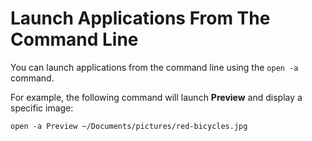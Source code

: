 # Launch Applications From The Command Line

You can launch applications from the command line using the `open -a` command.

For example, the following command will launch __Preview__ and display a specific image:

```shell
open -a Preview ~/Documents/pictures/red-bicycles.jpg
```

